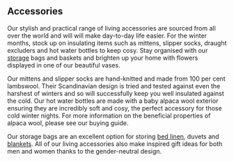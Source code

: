 ## Accessories

Our stylish and practical range of living accessories are sourced from all over the world and will will make day-to-day life easier. For the winter months, stock up on insulating items such as mittens, slipper socks, draught excluders and hot water bottles to keep cosy. Stay organised with our [storage](https://www.urbanara.co.uk/laundry-storage/storage-baskets) bags and baskets and brighten up your home with flowers displayed in one of our beautiful vases. 

Our mittens and slipper socks are hand-knitted and made from 100 per cent lambswool. Their Scandinavian design is tried and tested against even the harshest of winters and so will successfully keep you well insulated against the cold. Our hot water bottles are made with a baby alpaca wool exterior ensuring they are incredibly soft and cosy, the perfect accessory for those cold winter nights. For more information on the beneficial properties of alpaca wool, please see our buying guide. 

Our storage bags are an excellent option for storing [bed linen](https://www.urbanara.co.uk/bed-linen), duvets and [blankets](https://www.urbanara.co.uk/blankets-throws). All of our living accessories also make inspired gift ideas for both men and women thanks to the gender-neutral design.
